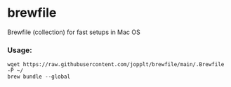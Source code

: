 # brewfile
Brewfile (collection) for fast setups in Mac OS

### Usage:
```
wget https://raw.githubusercontent.com/jopplt/brewfile/main/.Brewfile -P ~/
brew bundle --global
```
